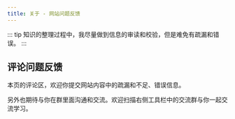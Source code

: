 ```yaml
---
title: 关于 - 网站问题反馈
---
```


::: tip
知识的整理过程中，我尽量做到信息的审读和校验，但是难免有疏漏和错误。
:::

## 评论问题反馈
本页的评论区，欢迎你提交网站内容中的疏漏和不足、错误信息。

另外也期待与你在群里面沟通和交流。欢迎扫描右侧工具栏中的交流群与你一起交流学习。